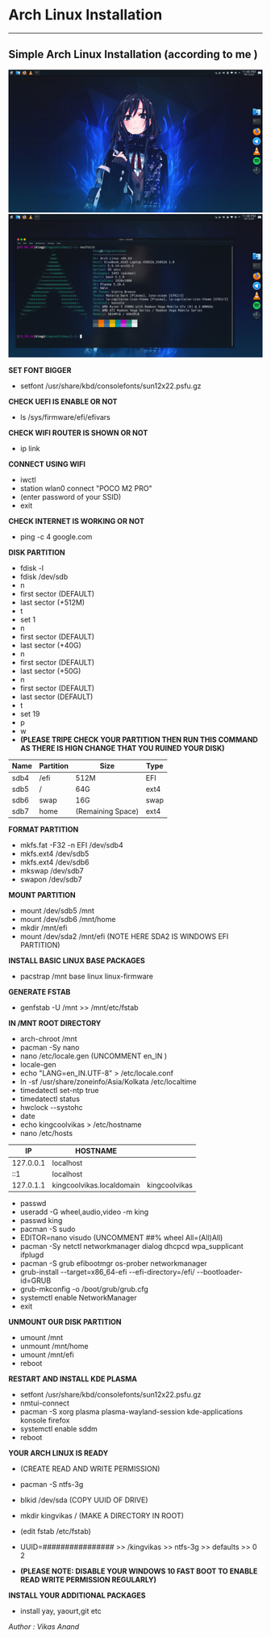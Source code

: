 # Arch Linux Installation
***
## Simple Arch Linux Installation  (according to me )

![sc1](sc1.png)
![sc2](sc2.png)

**SET FONT BIGGER**
* setfont /usr/share/kbd/consolefonts/sun12x22.psfu.gz

**CHECK UEFI IS ENABLE OR NOT**
* ls /sys/firmware/efi/efivars

**CHECK WIFI ROUTER IS SHOWN OR NOT**
* ip link

**CONNECT USING WIFI**
* iwctl
* station wlan0 connect "POCO M2 PRO"
* (enter password of your SSID)
* exit

**CHECK INTERNET IS WORKING OR NOT**
* ping -c 4 google.com

**DISK PARTITION**
* fdisk -l
* fdisk /dev/sdb              
* n                           
* first sector (DEFAULT)      
* last sector  (+512M)                               
* t                          
* set 1                       
* n                           
* first sector (DEFAULT)
* last sector  (+40G)         
* n                           
* first sector (DEFAULT)
* last sector  (+50G)         
* n                           
* first sector (DEFAULT)
* last sector  (DEFAULT)
* t                           
* set 19                      
* p                          
* w                            
*  **(PLEASE TRIPE CHECK YOUR PARTITION THEN RUN THIS COMMAND AS THERE IS HIGN CHANGE THAT YOU RUINED YOUR DISK)**

|Name|Partition|Size|Type|
|----|---------|----|----|
|sdb4|/efi     |512M|EFI |
|sdb5|/        |64G |ext4|
|sdb6|swap     |16G |swap|
|sdb7|home     |(Remaining Space)|ext4|

**FORMAT PARTITION**
* mkfs.fat -F32 -n EFI /dev/sdb4
* mkfs.ext4 /dev/sdb5 
* mkfs.ext4 /dev/sdb6 
* mkswap /dev/sdb7 
* swapon /dev/sdb7

**MOUNT PARTITION**
* mount /dev/sdb5 /mnt
* mount /dev/sdb6 /mnt/home
* mkdir /mnt/efi
* mount /dev/sda2 /mnt/efi  (NOTE HERE SDA2 IS WINDOWS EFI PARTITION)

**INSTALL BASIC LINUX BASE PACKAGES**
* pacstrap /mnt base linux linux-firmware

**GENERATE FSTAB**
* genfstab -U /mnt >> /mnt/etc/fstab

**IN /MNT ROOT DIRECTORY**
* arch-chroot /mnt
* pacman -Sy nano
* nano /etc/locale.gen  (UNCOMMENT en_IN )
* locale-gen
* echo "LANG=en_IN.UTF-8" > /etc/locale.conf
* ln -sf /usr/share/zoneinfo/Asia/Kolkata /etc/localtime
* timedatectl set-ntp true
* timedatectl status
* hwclock --systohc
* date
* echo kingcoolvikas > /etc/hostname
* nano /etc/hosts

|IP       |HOSTNAME | |
|---------|---------|-|
|127.0.0.1|localhost| |
|::1      |localhost| |
|127.0.1.1|kingcoolvikas.localdomain|kingcoolvikas|

* passwd
* useradd -G wheel,audio,video -m king
* passwd king
* pacman -S sudo
* EDITOR=nano visudo  (UNCOMMENT ##% wheel All=(All)All)
* pacman -Sy netctl networkmanager dialog dhcpcd wpa_supplicant ifplugd
* pacman -S grub efibootmgr os-prober networkmanager
* grub-install --target=x86_64-efi --efi-directory=/efi/ --bootloader-id=GRUB
* grub-mkconfig -o /boot/grub/grub.cfg
* systemctl enable NetworkManager
* exit

**UNMOUNT OUR DISK PARTITION**       
* umount /mnt
* unmount /mnt/home
* umount /mnt/efi
* reboot

**RESTART AND INSTALL KDE PLASMA**   
* setfont /usr/share/kbd/consolefonts/sun12x22.psfu.gz
* nmtui-connect
* pacman -S xorg plasma plasma-wayland-session kde-applications konsole firefox
* systemctl enable sddm
* reboot

**YOUR ARCH LINUX IS READY**
* (CREATE READ AND WRITE PERMISSION)
* pacman -S ntfs-3g
* blkid /dev/sda  (COPY UUID OF DRIVE)
* mkdir kingvikas /  (MAKE A DIRECTORY IN ROOT)
* (edit fstab /etc/fstab)
* UUID=################  >>  /kingvikas  >>  ntfs-3g  >>  defaults  >>  0 2  
      
* **(PLEASE NOTE: DISABLE YOUR WINDOWS 10 FAST BOOT TO ENABLE READ WRITE PERMISSION REGULARLY)**

**INSTALL YOUR ADDITIONAL PACKAGES**   
* install yay, yaourt,git etc

_Author : Vikas Anand_
      
      
      
      
      
   
   
   
   
   
   
   
   
   
   
   
   
   
   
   

